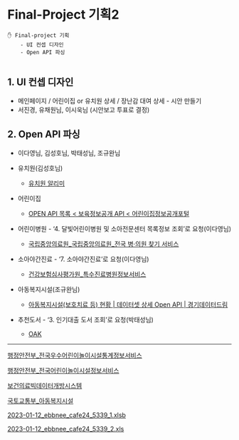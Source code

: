 # Final-Project 기획2

~~~
✋ Final-project 기획
	- UI 컨셉 디자인
	- Open API 파싱
	
~~~



## 1. UI 컨셉 디자인

- 메인페이지 / 어린이집 or 유치원 상세 / 장난감 대여 상세 - 시안 만들기
- 서진경, 유채원님, 이시욱님 (시안보고 투표로 결정)



## 2. Open API 파싱

- 이다영님, 김성호님, 박태성님, 조규완님
- 유치원(김성호님)
  - [유치원 알리미](https://e-childschoolinfo.moe.go.kr/)

- 어린이집
  - [OPEN API 목록 < 보육정보공개 API < 어린이집정보공개포털](http://info.childcare.go.kr/info/oais/openapi/OpenApiSlL.jsp)

- 어린이병원 - ‘4. 달빛어린이병원 및 소아전문센터 목록정보 조회’로 요청(이다영님)
  - [국립중앙의료원_국립중앙의료원_전국 병·의원 찾기 서비스](https://www.data.go.kr/tcs/dss/selectApiDataDetailView.do?publicDataPk=15000736)

- 소아야간진료 - ‘7. 소아야간진료’로 요청(이다영님)
  - [건강보험심사평가원_특수진료병원정보서비스](https://www.data.go.kr/data/15001674/openapi.do)

- 아동복지시설(조규완님)
  - [아동복지시설(보호치료 등) 현황 | 데이터셋 상세 Open API | 경기데이터드림](https://data.gg.go.kr/portal/data/service/selectServicePage.do?page=1&rows=10&sortColumn=&sortDirection=&infId=CXRBI2IXD746U5PB4NWX22248401&infSeq=3)

- 추천도서 - ‘3. 인기대출 도서 조회’로 요청(박태성님)
  - [OAK](https://oak.go.kr/nl-ir/handle/2020.oak/621)

------



[행정안전부_전국우수어린이놀이시설통계정보서비스](https://www.data.go.kr/data/15000514/openapi.do)

[행정안전부_전국어린이놀이시설정보서비스](https://www.data.go.kr/data/15000766/openapi.do)

[보건의료빅데이터개방시스템](https://opendata.hira.or.kr/op/opc/selectOpnsApi.do?sno=712#none)

[국토교통부_아동복지시설](https://www.data.go.kr/data/15058758/openapi.do)

[2023-01-12_ebbnee_cafe24_5339_1.xlsb](project/2023-01-12%20ebbnee%20cafe24%205339%201.xlsb)

[2023-01-12_ebbnee_cafe24_5339_2.xls](project/2023-01-12%20ebbnee%20cafe24%205339%202.xls)